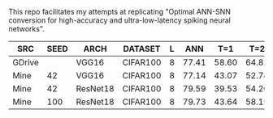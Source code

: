 This repo facilitates my attempts at replicating "Optimal ANN-SNN
conversion for high-accuracy and ultra-low-latency spiking neural
networks".

| SRC    | SEED | ARCH     | DATASET  | L | ANN   | T=1   | T=2   | T=4   | T=8   | T=16  | T=32  | T=64  | T=128 |
|--------|------|----------|----------|---|-------|-------|-------|-------|-------|-------|-------|-------|-------|
| GDrive |      | VGG16    | CIFAR100 | 8 | 77.41 | 58.60 | 64.82 | 70.50 | 74.79 | 76.75 | 76.87 | 77.10 |       |
| Mine   | 42   | VGG16    | CIFAR100 | 8 | 77.14 | 43.07 | 52.74 |       |       |       |       | 77.05 |       |
| Mine   | 42   | ResNet18 | CIFAR100 | 8 | 79.59 | 39.53 | 54.20 | 67.04 | 75.47 | 79.34 | 79.93 | 80.18 |       |
| Mine   | 100  | ResNet18 | CIFAR100 | 8 | 79.73 | 43.64 | 58.15 | 69.13 | 76.66 | 78.93 | 79.78 | 80.04 | 80.09 |
